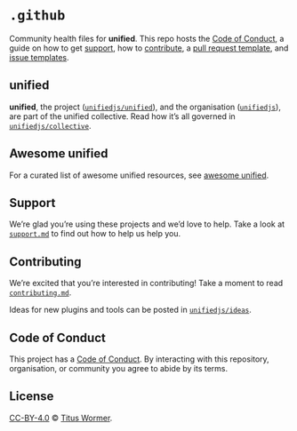 # `.github`

Community health files for **unified**.
This repo hosts the [Code of Conduct][coc], a guide on how to get [support][],
how to [contribute][], a [pull request template][pr], and [issue
templates][issue].

## unified

**unified**, the project ([`unifiedjs/unified`][project]), and the
organisation ([`unifiedjs`][unified]), are part of the unified collective.
Read how it’s all governed in [`unifiedjs/collective`][collective].

## Awesome unified

For a curated list of awesome unified resources, see [awesome unified][awesome].

## Support

We’re glad you’re using these projects and we’d love to help.
Take a look at [`support.md`][support] to find out how to help us help you.

## Contributing

We’re excited that you’re interested in contributing!
Take a moment to read [`contributing.md`][contribute].

Ideas for new plugins and tools can be posted in [`unifiedjs/ideas`][ideas].

## Code of Conduct

This project has a [Code of Conduct][coc].
By interacting with this repository, organisation, or community you agree to
abide by its terms.

## License

[CC-BY-4.0][license] © [Titus Wormer][author].

<!-- Definitions -->

[license]: https://creativecommons.org/licenses/by/4.0/

[author]: https://wooorm.com

[coc]: code-of-conduct.md

[contribute]: contributing.md

[support]: support.md

[pr]: .github/pull-request-template.md

[issue]: .github/ISSUE_TEMPLATE

[project]: https://github.com/unifiedjs/unified

[ideas]: https://github.com/unifiedjs/ideas

[awesome]: https://github.com/unifiedjs/awesome-unified

[unified]: https://github.com/unifiedjs

[collective]: https://github.com/unifiedjs/collective

